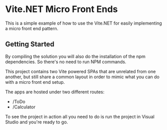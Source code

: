 # Vite.NET Micro Front Ends 

This is a simple example of how to use the Vite.NET for easily implementing a micro front end pattern.

## Getting Started

By compiling the solution you will also do the installation of the npm dependencies. So there's no need to run NPM commands.

This project contains two Vite powered SPAs that are unrelated from one another, but still share a common layout in order to mimic what you can do with a micro front end setup. 

The apps are hosted under two different routes:

- /ToDo
- /Calculator

To see the project in action all you need to do is run the project in Visual Studio and you're ready to go.